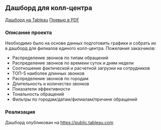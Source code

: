 ## Дашборд для колл-центра

[Дашборд на Tableau](https://public.tableau.com/views/-_17128196288550/-?:language=en-US&:sid=&:display_count=n&:origin=viz_share_link) [Превью в PDF](https://github.com/shatalina/data_science_YP/blob/main/%D0%94%D0%B0%D1%88%D0%B1%D0%BE%D1%80%D0%B4%20%D0%B4%D0%BB%D1%8F%20%D0%BA%D0%BE%D0%BB%D0%BB-%D1%86%D0%B5%D0%BD%D1%82%D1%80%D0%B0/%D0%9A%D0%BE%D0%BB%D0%BB-%D1%86%D0%B5%D0%BD%D1%82%D1%80.pdf)

### Описание проекта

Необходимо было на основе данных подготовить графики и собрать их в дашборд для филиалов единого колл-центра. Пожелания заказчиков:

- Распределение звонков по типам обращений
- Распределение звонков по времени суток и дням недели
- Соотношение фактической и расчетной загрузки на сотрудников
- ТОП-5 наиболее длинных звонков
- Распределение звонков по городам
- Длительность и количество звонков
- Показатели эффективности
- Тональность обращений
- Фильтры по городам/датам/филиалам/причине обращений


### Реализация

Дашборд опубликован на https://public.tableau.com

